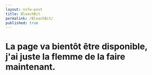 ```yaml
---
layout: nsfw-post
title: BleachBit
permalink: /BleachBit/
published: true
---
```


# La page va bientôt être disponible, j'ai juste la flemme de la faire maintenant.
